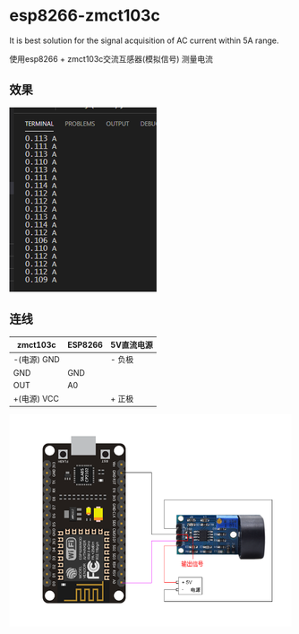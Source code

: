 # esp8266-zmct103c
It is best solution for the signal acquisition of AC current within 5A range.



使用esp8266 + zmct103c交流互感器(模拟信号) 测量电流



## 效果

![image-20210420111043468](assets/README/image-20210420111043468.png)



## 连线

| zmct103c    | ESP8266 | 5V直流电源 |
| ----------- | ------- | ---------- |
| -(电源) GND |         | - 负极     |
| GND         | GND     |            |
| OUT         | A0      |            |
| +(电源) VCC |         | + 正极     |

![zmct103c-esp8266](assets/README/zmct103c-esp8266.png)

